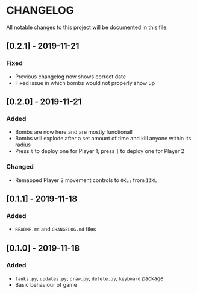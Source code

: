 # CHANGELOG
All notable changes to this project will be documented in this file.

## [0.2.1] - 2019-11-21
### Fixed
- Previous changelog now shows correct date
- Fixed issue in which bombs would not properly show up

## [0.2.0] - 2019-11-21
### Added
- Bombs are now here and are mostly functional!
- Bombs will explode after a set amount of time and kill anyone within its radius
- Press `t` to deploy one for Player 1; press `]` to deploy one for Player 2

### Changed
- Remapped Player 2 movement controls to `OKL;` from `IJKL`

## [0.1.1] - 2019-11-18
### Added
- `README.md` and `CHANGELOG.md` files

## [0.1.0] - 2019-11-18
### Added
- `tanks.py`, `updates.py`, `draw.py`, `delete.py`, `keyboard` package
- Basic behaviour of game
